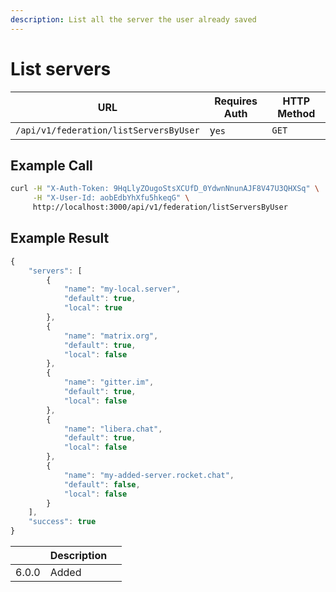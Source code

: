 ```yaml
---
description: List all the server the user already saved
---
```


# List servers

| URL                                    | Requires Auth | HTTP Method |
| -------------------------------------- | ------------- | ----------- |
| `/api/v1/federation/listServersByUser` | y`es`         | `GET`       |

## Example Call

```bash
curl -H "X-Auth-Token: 9HqLlyZOugoStsXCUfD_0YdwnNnunAJF8V47U3QHXSq" \
     -H "X-User-Id: aobEdbYhXfu5hkeqG" \
     http://localhost:3000/api/v1/federation/listServersByUser
```

## Example Result

```javascript
{
    "servers": [
        {
            "name": "my-local.server",
            "default": true,
            "local": true
        },
        {
            "name": "matrix.org",
            "default": true,
            "local": false
        },
        {
            "name": "gitter.im",
            "default": true,
            "local": false
        },
        {
            "name": "libera.chat",
            "default": true,
            "local": false
        },
        {
            "name": "my-added-server.rocket.chat",
            "default": false,
            "local": false
        }
    ],
    "success": true
}

```

<table><thead><tr><th></th><th>Description</th><th data-hidden></th></tr></thead><tbody><tr><td>6.0.0</td><td>Added</td><td></td></tr></tbody></table>
